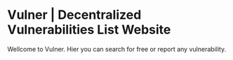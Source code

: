 # Vulner | Decentralized Vulnerabilities List Website
Wellcome to Vulner. Hier you can search for free or report any vulnerability.
